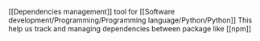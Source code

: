 [[Dependencies management]] tool for [[Software development/Programming/Programming language/Python/Python]]
This help us track and managing dependencies between package like [[npm]]